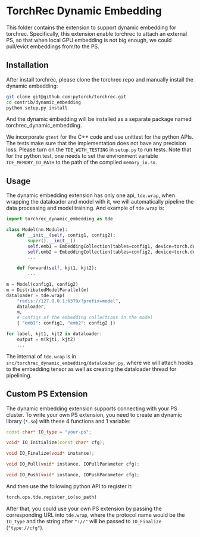 # TorchRec Dynamic Embedding

This folder contains the extension to support dynamic embedding for torchrec. Specifically, this extension enable torchrec to attach an external PS, so that when local GPU embedding is not big enough, we could pull/evict embeddings from/to the PS.

## Installation

After install torchrec, please clone the torchrec repo and manually install the dynamic embedding:

```bash
git clone git@github.com:pytorch/torchrec.git
cd contrib/dynamic_embedding
python setup.py install
```

And the dynamic embedding will be installed as a separate package named torchrec_dynamic_embedding.

We incorporate `gtest` for the C++ code and use unittest for the python APIs. The tests make sure that the implementation does not have any precision loss. Please turn on the `TDE_WITH_TESTING` in `setup.py` to run tests. Note that for the python test, one needs to set the environment variable `TDE_MEMORY_IO_PATH` to the path of the compiled `memory_io.so`.

## Usage

The dynamic embedding extension has only one api, `tde.wrap`, when wrapping the dataloader and model with it, we will automatically pipeline the data processing and model training. And example of `tde.wrap` is:

```python
import torchrec_dynamic_embedding as tde

class Model(nn.Module):
    def __init__(self, config1, config2):
        super().__init__()
        self.emb1 = EmbeddingCollection(tables=config1, device=torch.device("meta"))
        self.emb2 = EmbeddingCollection(tables=config2, device=torch.device("meta"))
        ...

    def forward(self, kjt1, kjt2):
        ...

m = Model(config1, config2)
m = DistributedModelParallel(m)
dataloader = tde.wrap(
    "redis://127.0.0.1:6379/?prefix=model",
    dataloader,
    m,
    # configs of the embedding collections in the model
    { "emb1": config1, "emb2": config2 })

for label, kjt1, kjt2 in dataloader:
    output = m(kjt1, kjt2)
    ...
```

The internal of `tde.wrap` is in `src/torchrec_dynamic_embedding/dataloader.py`, where we will attach hooks to the embedding tensor as well as creating the dataloader thread for pipelining.

## Custom PS Extension

The dynamic embedding extension supports connecting with your PS cluster. To write your own PS extension, you need to create an dynamic library (`*.so`) with these 4 functions and 1 variable:

```c++
const char* IO_type = "your-ps";

void* IO_Initialize(const char* cfg);

void IO_Finalize(void* instance);

void IO_Pull(void* instance, IOPullParameter cfg);

void IO_Push(void* instance, IOPushParameter cfg);
```

And then use the following python API to register it:

```python
torch.ops.tde.register_io(so_path)
```

After that, you could use your own PS extension by passing the corresponding URL into `tde.wrap`, where the protocol name would be the `IO_type` and the string after `"://"` will be passed to `IO_Finalize` (`"type://cfg"`).

